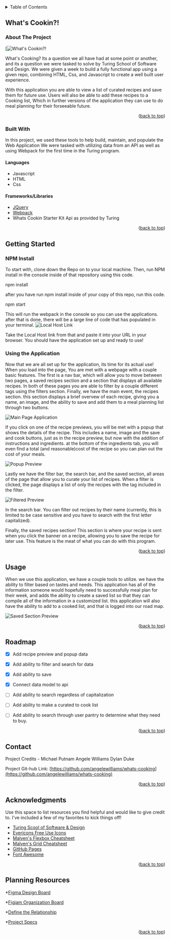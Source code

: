 
<!-- TABLE OF CONTENTS -->
<details>
  <summary>Table of Contents</summary>
  <ol>
    <li>
      <a href="#about-the-project">About The Project</a>
      <ul>
        <li><a href="#built-with">Built With</a></li>
      </ul>
    </li>
    <li>
      <a href="#getting-started">Getting Started</a>
      <a href="#using-the-application">Using the Application</a>
    </li>
    <li><a href="#usage">Usage</a></li>
    <li><a href="#roadmap">Roadmap</a></li>
    <li><a href="#contact">Contact</a></li>
    <li><a href="#acknowledgments">Acknowledgments</a></li>
    <li><a href="#planning-resources">Planning Resources</a></li>
  </ol>
</details>



<!-- ABOUT THE PROJECT -->
## What's Cookin?!

### About The Project

[![What's Cookin?!](https://user-images.githubusercontent.com/43621994/161454532-c8cd921c-c249-4021-8e18-b9d73df796e6.png)

What's Cooking? Its a question we all have had at some point or another, and its a question we were tasked to solve 
by Turing School of Software and Design. We were given a week to build a fully functional app using a given repo, 
combining HTML, Css, and Javascript to create a well built user experience.

With this application you are able to view a list of curated recipes and save them for future use. Users 
will also be able to add these recipes to a Cooking list, Which in further versions of the application 
they can use to do meal planning for their forseeable future.


<p align="right">(<a href="#top">back to top</a>)</p>



### Built With

In this project, we used these tools to help build, maintain, and populate the Web Application
We were tasked with utilizing data from an API as well as using Webpack for the first time in the Turing program.

#### Languages
* Javascript
* HTML
* Css

#### Frameworks/Libraries
* [JQuery](https://jquery.com)
* [Webpack](https://webpack.js.org/)
* Whats Cookin Starter Kit Api as provided by Turing 


<p align="right">(<a href="#top">back to top</a>)</p>



<!-- GETTING STARTED -->
## Getting Started

### NPM Install

To start with, clone down the Repo on to your local machine. 
Then, run NPM install in the console inside of that repository using this code.

npm install 

after you have run npm install inside of your copy of this repo, run this code.

npm start

This will run the webpack in the console so you can use the applications. after that is done, 
there will be a large line of code that has populated in your terminal.
![Local Host Link](https://user-images.githubusercontent.com/43621994/161456081-7910945b-f2df-4167-a487-3d40cf2498fe.png)

Take the Local Host link from that and paste it into your URL in your browser. You should have the application set up and ready to use!

### Using the Application

Now that we are all set up for the application, its time for its actual use! When you load into the page, You are met with a webpage with 
a couple basic features. The first is a nav bar, which will allow you to move between two pages, a saved recipes section and a section 
that displays all available recipes. In both of these pages you are able to filter by a couple different tags using the filters section.
Finally, we have the main event, the recipes section. this  section displays a brief overvew of each recipe, giving you a name, an image, and the 
ability to save and add them to a meal planning list through two buttons.  

![Main Page Application](https://user-images.githubusercontent.com/43621994/161454532-c8cd921c-c249-4021-8e18-b9d73df796e6.png)

If you click on one of the recipe previews, you will be met with a popup that shows the details of the recipe. This includes a name, 
image and the save and cook buttons, just as in the recipe preview, but now with the addition of instructions and ingredients. at the
 bottom of the ingredients tab, you will even find a total (and reasonable)cost of the recipe so you can plan out the cost of your meals.

![Popup Preview](https://user-images.githubusercontent.com/43621994/161584095-e1fb7d26-6f17-4430-bf75-3039e22b06f0.png)

Lastly we have the filter bar, the search bar, and the saved section, all areas of the page that allow you to curate your list of recipes.
When a filter is clicked, the page displays a list of only the recipes with the tag included in the filter. 

![Filtered Preview](https://user-images.githubusercontent.com/43621994/161585934-b860c6b2-01f6-4330-97bf-6873f02ea448.png)

In the search bar. You can filter out  recipes by their name (currently, this is limited to be case sensitive and you have to search with the first letter capitalized).

Finally, the saved recipes section! This section is where your recipe is sent when you click the banner on a recipe, allowing you to save the recipe for later use.
This feature is the meat of what you can do with this program.


<p align="right">(<a href="#top">back to top</a>)</p>



<!-- USAGE EXAMPLES -->
## Usage

When we use this application, we have a couple tools to utilize. we have the ability to filter based on tastes and needs. This application has all of the information
someone would hopefully need to successfully meal plan for their week, and adds the ability to create a saved list so that they can compile all of the information
in a customized list. this application will also have the ability to add to a cooked list, and that is logged into our road map.

![Saved Section Preview](https://user-images.githubusercontent.com/43621994/161586318-0c4e0823-679c-48e6-a0fd-2416babc66c4.png)


<p align="right">(<a href="#top">back to top</a>)</p>



<!-- ROADMAP -->
## Roadmap

- [x] Add recipe preview and popup data
- [x] Add ability to filter and search for data
- [x] Add ability to save
- [x] Connect data model to api
- [ ] Add ability to search regardless of capitalization
- [ ] Add ability to make a curated to cook list
- [ ] Add ability to search through user pantry to determine what they need to buy.


<p align="right">(<a href="#top">back to top</a>)</p>



<!-- CONTACT -->
## Contact

Project Credits - 
Michael Putnam
Angele  Williams
Dylan Duke

Project Git-hub Link: [https://github.com/angelewilliams/whats-cooking](https://github.com/angelewilliams/whats-cooking)



<p align="right">(<a href="#top">back to top</a>)</p>



<!-- ACKNOWLEDGMENTS -->
## Acknowledgments

Use this space to list resources you find helpful and would like to give credit to. I've included a few of my favorites to kick things off!

* [Turing Scool of Software & Design](https://turing.edu/)
* [Evericons Free Use Icons](https://www.figma.com/file/8YZVHqvryXV7hIY30fYAvw/Evericons-(Copy)?node-id=0%3A1)
* [Malven's Flexbox Cheatsheet](https://flexbox.malven.co/)
* [Malven's Grid Cheatsheet](https://grid.malven.co/)
* [GitHub Pages](https://pages.github.com)
* [Font Awesome](https://fontawesome.com)


<p align="right">(<a href="#top">back to top</a>)</p>


<!-- PLANNING RESOURCES -->
## Planning Resources
<!-- WIREFRAME -->

*[Figma Design Board](https://www.figma.com/file/ZnL2l7X37YAklSssxbPX0N/whats-cookin) 

*[Figjam Organization Board](https://www.figma.com/file/UaHleoCnL5OAEbzbJAQiA2/whats-cooking)

*[Define the Relationship](https://docs.google.com/document/d/1fmPjAuH9ezEzK54HBJ5oi3jcL1a_o1nIXbc3agiVyt8/edit)

*[Project Specs](https://frontend.turing.edu/projects/whats-cookin-part-one.html)



<p align="right">(<a href="#top">back to top</a>)</p>
